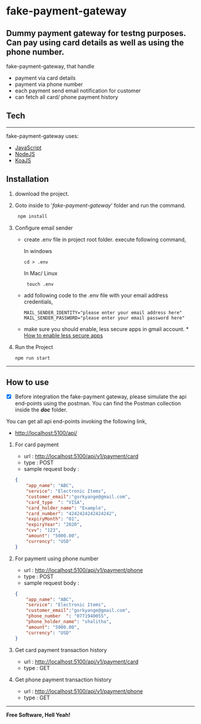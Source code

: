 # fake-payment-gateway

## Dummy payment gateway for testng purposes. Can pay using card details as well as using the phone number.

fake-payment-gateway, that handle

- payment via card details
- payment via phone number
- each payment send email notification for customer
- can fetch all card/ phone payment history


## Tech

---

fake-payment-gateway uses:

- [JavaScript]
- [NodeJS]
- [KoaJS]

## Installation

1. download the project.
   
   
2. Goto inside to '_fake-payment-gateway_' folder and run the command.
  
    ```bash
     npm install
    ```
 3. Configure email sender
     * create .env file in project root folder. execute following command,
     
        In windows
        ```
       cd > .env
       ```
       In Mac/ Linux
       ```
        touch .env
       ```
     * add following code to the .env file with your email address credentials,
     
       ```
       MAIL_SENDER_IDENTITY="please enter your email address here"
       MAIL_SENDER_PASSWORD="please enter your email password here"
       ```
       
     * make sure you should enable, less secure apps in gmail account.
                      * [How to enable less secure apps](https://support.google.com/a/answer/6260879?hl=en)
                      
4. Run the Project
   
   ```bash
   npm run start
   ```     
---

## How to use

- [x] Before integration the fake-payment gateway, please simulate the api end-points using the postman. 
You can find the Postman collection inside the **_doc_** folder.


You can get all api end-points invoking the following link,
* [http://localhost:5100/api/](http://localhost:5100/api/)

1. For card payment 
    - url  : [http://localhost:5100/api/v1/payment/card](http://localhost:5100/api/v1/payment/card)
    - type : POST
    - sample request body :
    ```json
    {
        "app_name": "ABC",
        "service": "Electronic Items",
        "customer_email":"gorkyange@gmail.com",
        "card_type  ": "VISA",
        "card_holder_name": "Example",
        "card_number": "4242424242424242",
        "expiryMonth": "01",
        "expiryYear": "2020",
        "cvv": "123",
        "amount": "5000.00",
        "currency": "USD"
    }
    ```
2. For payment using phone number
    - url  : [http://localhost:5100/api/v1/payment/phone](http://localhost:5100/api/v1/payment/phone)
    - type : POST
    - sample request body :
    ```json
    {
        "app_name": "ABC",
        "service": "Electronic Items",
        "customer_email":"gorkyange@gmail.com",
        "phone_number  ": "0771940055",
        "phone_holder_name": "shalitha",
        "amount": "5000.00",
        "currency": "USD"
    }
    ```
3. Get card payment transaction history
    - url  : [http://localhost:5100/api/v1/payment/card](http://localhost:5100/api/v1/payment/card)
    - type : GET
   
3. Get phone payment transaction history
    - url  : [http://localhost:5100/api/v1/payment/phone](http://localhost:5100/api/v1/payment/phone)
    - type : GET
    
---



**Free Software, Hell Yeah!**

[javascript]: https://developer.mozilla.org/en-US/docs/Web/JavaScript/
[nodejs]: https://nodejs.org/en/
[koajs]: https://koajs.com/

